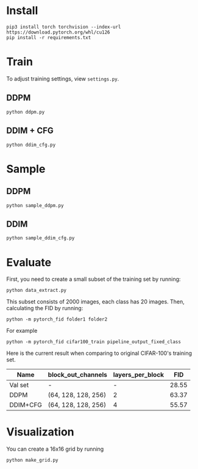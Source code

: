 # Install
```
pip3 install torch torchvision --index-url https://download.pytorch.org/whl/cu126
pip install -r requirements.txt
```

# Train

To adjust training settings, view `settings.py`.

## DDPM
```
python ddpm.py
```

## DDIM + CFG
```
python ddim_cfg.py
```

# Sample

## DDPM

```
python sample_ddpm.py
```

## DDIM

```
python sample_ddim_cfg.py
```

# Evaluate

First, you need to create a small subset of the training set by running:

```
python data_extract.py
```

This subset consists of 2000 images, each class has 20 images.
Then, calculating the FID by running:

```
python -m pytorch_fid folder1 folder2
```

For example
```
python -m pytorch_fid cifar100_train pipeline_output_fixed_class
```

Here is the current result when comparing to original CIFAR-100's training set.

| Name   | block_out_channels        | layers_per_block | FID   |
|-------|-------------------------|----------------|-------|
| Val set | -                       | -              | 28.55 |
| DDPM   | (64, 128, 128, 256)     | 2              | 63.37 |
| DDIM+CFG   | (64, 128, 128, 256)     | 4              | 55.57 |

# Visualization

You can create a 16x16 grid by running

```
python make_grid.py
```
